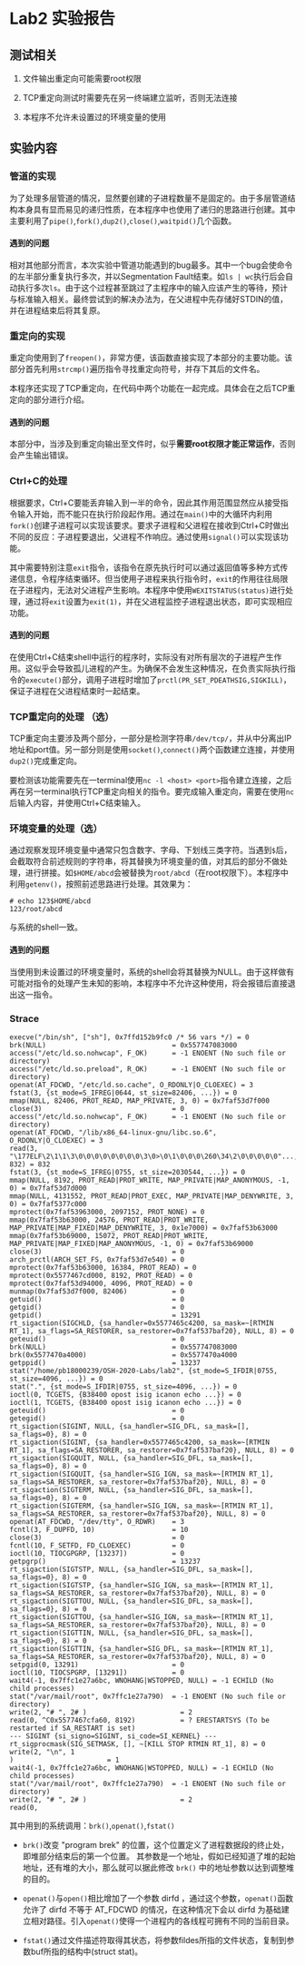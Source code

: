 Lab2 实验报告
===

测试相关
--
1. 文件输出重定向可能需要root权限 

2. TCP重定向测试时需要先在另一终端建立监听，否则无法连接

3. 本程序不允许未设置过的环境变量的使用

实验内容
--


### 管道的实现

为了处理多层管道的情况，显然要创建的子进程数量不是固定的。由于多层管道结构本身具有显而易见的递归性质，在本程序中也使用了递归的思路进行创建。其中主要利用了`pipe()`,`fork()`,`dup2()`,`close()`,`waitpid()`几个函数。

#### 遇到的问题

相对其他部分而言，本次实验中管道功能遇到的bug最多。其中一个bug会使命令的左半部分重复执行多次，并以Segmentation Fault结束。如`ls | wc`执行后会自动执行多次`ls`。由于这个过程甚至跳过了主程序中的输入应该产生的等待，预计与标准输入相关。最终尝试到的解决办法为，在父进程中先存储好STDIN的值，并在进程结束后将其复原。


### 重定向的实现

重定向使用到了`freopen()`，非常方便，该函数直接实现了本部分的主要功能。该部分首先利用`strcmp()`遍历指令寻找重定向符号，并存下其后的文件名。

本程序还实现了TCP重定向，在代码中两个功能在一起完成。具体会在之后TCP重定向的部分进行介绍。

#### 遇到的问题

本部分中，当涉及到重定向输出至文件时，似乎**需要root权限才能正常运作**，否则会产生输出错误。


### Ctrl+C的处理

根据要求，Ctrl+C要能丢弃输入到一半的命令，因此其作用范围显然应从接受指令输入开始，而不能只在执行阶段起作用。通过在`main()`中的大循环内利用`fork()`创建子进程可以实现该要求。要求子进程和父进程在接收到Ctrl+C时做出不同的反应：子进程要退出，父进程不作响应。通过使用`signal()`可以实现该功能。

其中需要特别注意`exit`指令，该指令在原先执行时可以通过返回值等多种方式传递信息，令程序结束循环。但当使用子进程来执行指令时，`exit`的作用往往局限在子进程内，无法对父进程产生影响。本程序中使用`WEXITSTATUS(status)`进行处理，通过将`exit`设置为`exit(1)`，并在父进程监控子进程退出状态，即可实现相应功能。

#### 遇到的问题

在使用Ctrl+C结束shell中运行的程序时，实际没有对所有层次的子进程产生作用。这似乎会导致孤儿进程的产生。为确保不会发生这种情况，在负责实际执行指令的`execute()`部分，调用子进程时增加了`prctl(PR_SET_PDEATHSIG,SIGKILL)`，保证子进程在父进程结束时一起结束。


### TCP重定向的处理 （选）

TCP重定向主要涉及两个部分，一部分是检测字符串`/dev/tcp/`，并从中分离出IP地址和port值。另一部分则是使用`socket()`,`connect()`两个函数建立连接，并使用`dup2()`完成重定向。

要检测该功能需要先在一terminal使用`nc -l <host> <port>`指令建立连接，之后再在另一terminal执行TCP重定向相关的指令。要完成输入重定向，需要在使用`nc`后输入内容，并使用Ctrl+C结束输入。


### 环境变量的处理（选）

通过观察发现环境变量中通常只包含数字、字母、下划线三类字符。当遇到`$`后，会截取符合前述规则的字符串，将其替换为环境变量的值，对其后的部分不做处理，进行拼接。如`$HOME/abcd`会被替换为`root/abcd`（在root权限下）。本程序中利用`getenv()`，按照前述思路进行处理。其效果为：

```
# echo 123$HOME/abcd
123/root/abcd
```

与系统的shell一致。

#### 遇到的问题

当使用到未设置过的环境变量时，系统的shell会将其替换为NULL。由于这样做有可能对指令的处理产生未知的影响，本程序中不允许这种使用，将会报错后直接退出这一指令。


### Strace

```
execve("/bin/sh", ["sh"], 0x7ffd152b9fc0 /* 56 vars */) = 0
brk(NULL)                               = 0x557747083000
access("/etc/ld.so.nohwcap", F_OK)      = -1 ENOENT (No such file or directory)
access("/etc/ld.so.preload", R_OK)      = -1 ENOENT (No such file or directory)
openat(AT_FDCWD, "/etc/ld.so.cache", O_RDONLY|O_CLOEXEC) = 3
fstat(3, {st_mode=S_IFREG|0644, st_size=82406, ...}) = 0
mmap(NULL, 82406, PROT_READ, MAP_PRIVATE, 3, 0) = 0x7faf53d7f000
close(3)                                = 0
access("/etc/ld.so.nohwcap", F_OK)      = -1 ENOENT (No such file or directory)
openat(AT_FDCWD, "/lib/x86_64-linux-gnu/libc.so.6", O_RDONLY|O_CLOEXEC) = 3
read(3, "\177ELF\2\1\1\3\0\0\0\0\0\0\0\0\3\0>\0\1\0\0\0\260\34\2\0\0\0\0\0"..., 832) = 832
fstat(3, {st_mode=S_IFREG|0755, st_size=2030544, ...}) = 0
mmap(NULL, 8192, PROT_READ|PROT_WRITE, MAP_PRIVATE|MAP_ANONYMOUS, -1, 0) = 0x7faf53d7d000
mmap(NULL, 4131552, PROT_READ|PROT_EXEC, MAP_PRIVATE|MAP_DENYWRITE, 3, 0) = 0x7faf5377c000
mprotect(0x7faf53963000, 2097152, PROT_NONE) = 0
mmap(0x7faf53b63000, 24576, PROT_READ|PROT_WRITE, MAP_PRIVATE|MAP_FIXED|MAP_DENYWRITE, 3, 0x1e7000) = 0x7faf53b63000
mmap(0x7faf53b69000, 15072, PROT_READ|PROT_WRITE, MAP_PRIVATE|MAP_FIXED|MAP_ANONYMOUS, -1, 0) = 0x7faf53b69000
close(3)                                = 0
arch_prctl(ARCH_SET_FS, 0x7faf53d7e540) = 0
mprotect(0x7faf53b63000, 16384, PROT_READ) = 0
mprotect(0x5577467cd000, 8192, PROT_READ) = 0
mprotect(0x7faf53d94000, 4096, PROT_READ) = 0
munmap(0x7faf53d7f000, 82406)           = 0
getuid()                                = 0
getgid()                                = 0
getpid()                                = 13291
rt_sigaction(SIGCHLD, {sa_handler=0x5577465c4200, sa_mask=~[RTMIN RT_1], sa_flags=SA_RESTORER, sa_restorer=0x7faf537baf20}, NULL, 8) = 0
geteuid()                               = 0
brk(NULL)                               = 0x557747083000
brk(0x5577470a4000)                     = 0x5577470a4000
getppid()                               = 13237
stat("/home/pb18000239/OSH-2020-Labs/lab2", {st_mode=S_IFDIR|0755, st_size=4096, ...}) = 0
stat(".", {st_mode=S_IFDIR|0755, st_size=4096, ...}) = 0
ioctl(0, TCGETS, {B38400 opost isig icanon echo ...}) = 0
ioctl(1, TCGETS, {B38400 opost isig icanon echo ...}) = 0
geteuid()                               = 0
getegid()                               = 0
rt_sigaction(SIGINT, NULL, {sa_handler=SIG_DFL, sa_mask=[], sa_flags=0}, 8) = 0
rt_sigaction(SIGINT, {sa_handler=0x5577465c4200, sa_mask=~[RTMIN RT_1], sa_flags=SA_RESTORER, sa_restorer=0x7faf537baf20}, NULL, 8) = 0
rt_sigaction(SIGQUIT, NULL, {sa_handler=SIG_DFL, sa_mask=[], sa_flags=0}, 8) = 0
rt_sigaction(SIGQUIT, {sa_handler=SIG_IGN, sa_mask=~[RTMIN RT_1], sa_flags=SA_RESTORER, sa_restorer=0x7faf537baf20}, NULL, 8) = 0
rt_sigaction(SIGTERM, NULL, {sa_handler=SIG_DFL, sa_mask=[], sa_flags=0}, 8) = 0
rt_sigaction(SIGTERM, {sa_handler=SIG_IGN, sa_mask=~[RTMIN RT_1], sa_flags=SA_RESTORER, sa_restorer=0x7faf537baf20}, NULL, 8) = 0
openat(AT_FDCWD, "/dev/tty", O_RDWR)    = 3
fcntl(3, F_DUPFD, 10)                   = 10
close(3)                                = 0
fcntl(10, F_SETFD, FD_CLOEXEC)          = 0
ioctl(10, TIOCGPGRP, [13237])           = 0
getpgrp()                               = 13237
rt_sigaction(SIGTSTP, NULL, {sa_handler=SIG_DFL, sa_mask=[], sa_flags=0}, 8) = 0
rt_sigaction(SIGTSTP, {sa_handler=SIG_IGN, sa_mask=~[RTMIN RT_1], sa_flags=SA_RESTORER, sa_restorer=0x7faf537baf20}, NULL, 8) = 0
rt_sigaction(SIGTTOU, NULL, {sa_handler=SIG_DFL, sa_mask=[], sa_flags=0}, 8) = 0
rt_sigaction(SIGTTOU, {sa_handler=SIG_IGN, sa_mask=~[RTMIN RT_1], sa_flags=SA_RESTORER, sa_restorer=0x7faf537baf20}, NULL, 8) = 0
rt_sigaction(SIGTTIN, NULL, {sa_handler=SIG_DFL, sa_mask=[], sa_flags=0}, 8) = 0
rt_sigaction(SIGTTIN, {sa_handler=SIG_DFL, sa_mask=~[RTMIN RT_1], sa_flags=SA_RESTORER, sa_restorer=0x7faf537baf20}, NULL, 8) = 0
setpgid(0, 13291)                       = 0
ioctl(10, TIOCSPGRP, [13291])           = 0
wait4(-1, 0x7ffc1e27a6bc, WNOHANG|WSTOPPED, NULL) = -1 ECHILD (No child processes)
stat("/var/mail/root", 0x7ffc1e27a790)  = -1 ENOENT (No such file or directory)
write(2, "# ", 2# )                       = 2
read(0, ^C0x5577467cfa60, 8192)           = ? ERESTARTSYS (To be restarted if SA_RESTART is set)
--- SIGINT {si_signo=SIGINT, si_code=SI_KERNEL} ---
rt_sigprocmask(SIG_SETMASK, [], ~[KILL STOP RTMIN RT_1], 8) = 0
write(2, "\n", 1
)                       = 1
wait4(-1, 0x7ffc1e27a6bc, WNOHANG|WSTOPPED, NULL) = -1 ECHILD (No child processes)
stat("/var/mail/root", 0x7ffc1e27a790)  = -1 ENOENT (No such file or directory)
write(2, "# ", 2# )                       = 2
read(0, 
```
其中用到的系统调用：`brk()`,`openat()`,`fstat()`

- `brk()`改变 "program brek" 的位置，这个位置定义了进程数据段的终止处，即堆部分结束后的第一个位置。 其参数是一个地址，假如已经知道了堆的起始地址，还有堆的大小，那么就可以据此修改 `brk()` 中的地址参数以达到调整堆的目的。

- `openat()`与`open()`相比增加了一个参数 dirfd ，通过这个参数，`openat()`函数允许了 dirfd 不等于 AT_FDCWD 的情况，在这种情况下会以 dirfd 为基础建立相对路径。引入`openat()`使得一个进程内的各线程可拥有不同的当前目录。

- `fstat()`通过文件描述符取得其状态，将参数fildes所指的文件状态，复制到参数buf所指的结构中(struct stat)。
